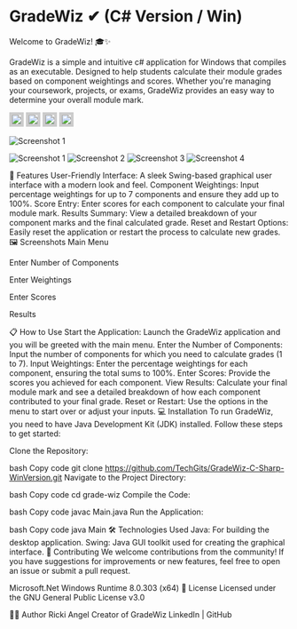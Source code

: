 # GradeWiz ✔ (C# Version / Win)

Welcome to GradeWiz! 🎓✨

GradeWiz is a simple and intuitive c# application for Windows that compiles as an executable. Designed to help students calculate their module grades based on component weightings and scores. Whether you're managing your coursework, projects, or exams, GradeWiz provides an easy way to determine your overall module mark.

<img src="images/screenshot1.PNG" style="border: 5px solid #ccc;">
<img src="images/screenshot2.PNG" style="border: 5px solid #ccc;">
<img src="images/screenshot3.PNG" style="border: 5px solid #ccc;">
<img src="images/screenshot4.PNG" style="border: 5px solid #ccc;">

![Screenshot 1](images/screenshot1.PNG)

![Screenshot 1](images/screenshot1.png)
![Screenshot 2](images/screenshot2.png)
![Screenshot 3](images/screenshot3.png) 
![Screenshot 4](images/screenshot4.png)



🚀 Features
User-Friendly Interface: A sleek Swing-based graphical user interface with a modern look and feel.
Component Weightings: Input percentage weightings for up to 7 components and ensure they add up to 100%.
Score Entry: Enter scores for each component to calculate your final module mark.
Results Summary: View a detailed breakdown of your component marks and the final calculated grade.
Reset and Restart Options: Easily reset the application or restart the process to calculate new grades.
🖼️ Screenshots
Main Menu

Enter Number of Components

Enter Weightings

Enter Scores

Results

📋 How to Use
Start the Application: Launch the GradeWiz application and you will be greeted with the main menu.
Enter the Number of Components: Input the number of components for which you need to calculate grades (1 to 7).
Input Weightings: Enter the percentage weightings for each component, ensuring the total sums to 100%.
Enter Scores: Provide the scores you achieved for each component.
View Results: Calculate your final module mark and see a detailed breakdown of how each component contributed to your final grade.
Reset or Restart: Use the options in the menu to start over or adjust your inputs.
💻 Installation
To run GradeWiz, you need to have Java Development Kit (JDK) installed. Follow these steps to get started:

Clone the Repository:

bash
Copy code
git clone https://github.com/TechGits/GradeWiz-C-Sharp-WinVersion.git
Navigate to the Project Directory:

bash
Copy code
cd grade-wiz
Compile the Code:

bash
Copy code
javac Main.java
Run the Application:

bash
Copy code
java Main
🛠️ Technologies Used
Java: For building the desktop application.
Swing: Java GUI toolkit used for creating the graphical interface.
🤝 Contributing
We welcome contributions from the community! If you have suggestions for improvements or new features, feel free to open an issue or submit a pull request.

Microsoft.Net Windows Runtime 8.0.303 (x64)
📄 License
Licensed under the GNU General Public License v3.0

🧑‍💻 Author
Ricki Angel
Creator of GradeWiz
LinkedIn | GitHub

